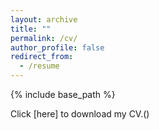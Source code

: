 ```yaml
---
layout: archive
title: ""
permalink: /cv/
author_profile: false
redirect_from:
  - /resume
---
```


{% include base_path %}

Click [here] to download my CV.()
